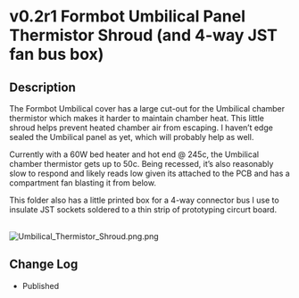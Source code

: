 # v0.2r1 Formbot Umbilical Panel Thermistor Shroud (and 4-way JST fan bus box)

## Description

The Formbot Umbilical cover has a large cut-out for the Umbilical chamber thermistor which makes it harder to maintain chamber heat. 
This little shroud helps prevent heated chamber air from escaping.  I haven’t edge sealed the Umbilical panel as yet, which will probably help as well.

Currently with a 60W bed heater and hot end @ 245c, the Umbilical chamber thermistor gets up to 50c. 
Being recessed, it’s also reasonably slow to respond and likely reads low given its attached to the PCB and has a compartment fan blasting it from below.

This folder also has a little printed box for a 4-way connector bus I use to insulate JST sockets soldered to a thin strip of prototyping circurt board. 
<br><br> 


![Umbilical_Thermistor_Shroud.png.png](images/Umbilical_Thermistor_Shroud.png.png)


## Change Log

* Published

